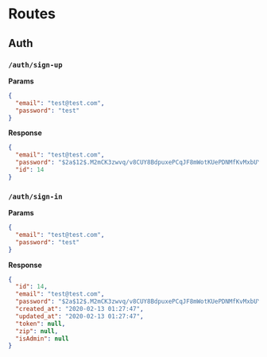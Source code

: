 # Routes

## Auth

### `/auth/sign-up`

**Params**

```json
{
  "email": "test@test.com",
  "password": "test"
}
```

**Response**

```json
{
  "email": "test@test.com",
  "password": "$2a$12$.M2mCK3zwvq/v8CUY8BdpuxePCqJF8mWotKUePDNMfKvMxbUY78O6",
  "id": 14
}
```

### `/auth/sign-in`

**Params**

```json
{
  "email": "test@test.com",
  "password": "test"
}
```

**Response**

```json
{
  "id": 14,
  "email": "test@test.com",
  "password": "$2a$12$.M2mCK3zwvq/v8CUY8BdpuxePCqJF8mWotKUePDNMfKvMxbUY78O6",
  "created_at": "2020-02-13 01:27:47",
  "updated_at": "2020-02-13 01:27:47",
  "token": null,
  "zip": null,
  "isAdmin": null
}
```
